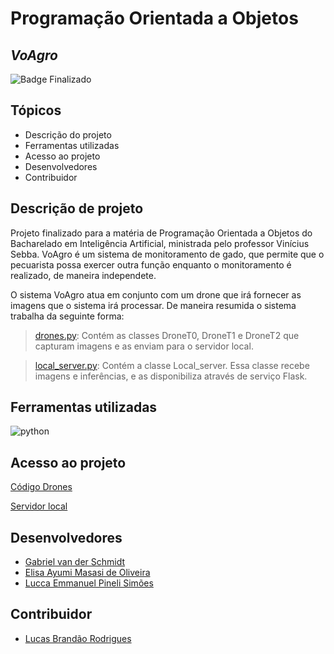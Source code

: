 # Programação Orientada a Objetos
## _VoAgro_

![Badge Finalizado](http://img.shields.io/static/v1?label=STATUS&message=%20FINALIZADO&color=GREEN&style=for-the-badge)

## Tópicos
- Descrição do projeto 
- Ferramentas utilizadas
- Acesso ao projeto 
- Desenvolvedores
- Contribuidor

## Descrição de projeto
Projeto finalizado para a matéria de Programação Orientada a Objetos do Bacharelado em Inteligência Artificial, ministrada pelo professor Vinícius Sebba. VoAgro é um sistema de monitoramento de gado, que permite que o pecuarista possa exercer outra função enquanto o monitoramento é realizado, de maneira independete. 

O sistema VoAgro atua em conjunto com um drone que irá fornecer as imagens que o sistema irá processar. De maneira resumida o sistema trabalha da seguinte forma: 

> [drones.py](https://github.com/GabrielvanderSchmidt/BIA_ProjetoPOO_VoAgro/blob/main/drones.py): Contém as classes DroneT0, DroneT1 e DroneT2 que capturam imagens e as enviam para o servidor local.

> [local_server.py](https://github.com/GabrielvanderSchmidt/BIA_ProjetoPOO_VoAgro/blob/main/local_server.py): Contém a classe Local_server. Essa classe recebe imagens e inferências, e as disponibiliza através de serviço Flask.

## Ferramentas utilizadas
![python](https://img.olhardigital.com.br/wp-content/uploads/2020/04/20200423030657-1131x450.jpg)

## Acesso ao projeto
[Código Drones](https://github.com/GabrielvanderSchmidt/BIA_ProjetoPOO_VoAgro/blob/main/drones.py)

[Servidor local](https://github.com/GabrielvanderSchmidt/BIA_ProjetoPOO_VoAgro/blob/main/local_server.py)

## Desenvolvedores
- [Gabriel van der Schmidt](https://github.com/GabrielvanderSchmidt)
- [Elisa Ayumi Masasi de Oliveira](https://github.com/elisayumi)
- [Lucca Emmanuel Pineli Simões](https://github.com/lucca11235)

## Contribuidor 
- [Lucas Brandão Rodrigues](https://github.com/lucasbrandao4770)
